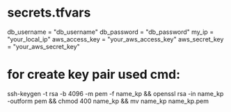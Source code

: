 # secrets.tfvars

db_username    = "db_username"
db_password    = "db_password"
my_ip          = "your_local_ip"
aws_access_key = "your_aws_access_key"
aws_secret_key = "your_aws_secret_key"

# for create key pair used cmd:
ssh-keygen -t rsa -b 4096 -m pem -f name_kp && openssl rsa -in name_kp -outform pem && chmod 400 name_kp &&
mv name_kp name_kp.pem
